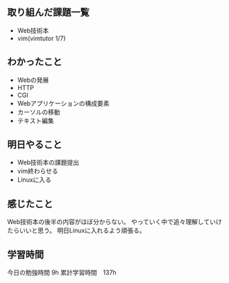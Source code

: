 ## 取り組んだ課題一覧
- Web技術本
- vim(vimtutor 1/7)

## わかったこと
- Webの発展
- HTTP
- CGI
- Webアプリケーションの構成要素
- カーソルの移動
- テキスト編集

## 明日やること
- Web技術本の課題提出
- vim終わらせる
- Linuxに入る

## 感じたこと
Web技術本の後半の内容がほぼ分からない。
やっていく中で追々理解していけたらいいと思う。
明日Linuxに入れるよう頑張る。

## 学習時間
今日の勉強時間 9h
累計学習時間　137h
